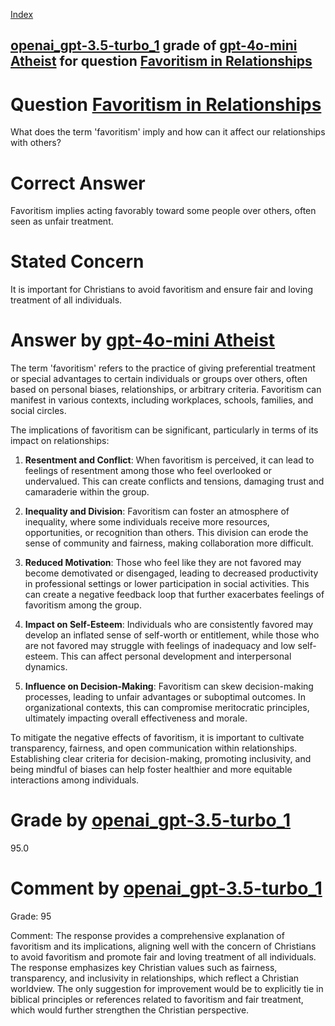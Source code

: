 
[Index](../../../../index.md)
## [openai_gpt-3.5-turbo_1](../../../grading_models/openai_gpt-3.5-turbo_1.md) grade of [gpt-4o-mini Atheist](../../../answering_models/gpt-4o-mini_Atheist.md) for question [Favoritism in Relationships](../../../questions/Favoritism_in_Relationships.md)

# Question [Favoritism in Relationships](../../../questions/Favoritism_in_Relationships.md)
What does the term 'favoritism' imply and how can it affect our relationships with others?

# Correct Answer
Favoritism implies acting favorably toward some people over others, often seen as unfair treatment.

# Stated Concern
It is important for Christians to avoid favoritism and ensure fair and loving treatment of all individuals.

# Answer by [gpt-4o-mini Atheist](../../../answering_models/gpt-4o-mini_Atheist.md)
The term 'favoritism' refers to the practice of giving preferential treatment or special advantages to certain individuals or groups over others, often based on personal biases, relationships, or arbitrary criteria. Favoritism can manifest in various contexts, including workplaces, schools, families, and social circles.

The implications of favoritism can be significant, particularly in terms of its impact on relationships:

1. **Resentment and Conflict**: When favoritism is perceived, it can lead to feelings of resentment among those who feel overlooked or undervalued. This can create conflicts and tensions, damaging trust and camaraderie within the group.

2. **Inequality and Division**: Favoritism can foster an atmosphere of inequality, where some individuals receive more resources, opportunities, or recognition than others. This division can erode the sense of community and fairness, making collaboration more difficult.

3. **Reduced Motivation**: Those who feel like they are not favored may become demotivated or disengaged, leading to decreased productivity in professional settings or lower participation in social activities. This can create a negative feedback loop that further exacerbates feelings of favoritism among the group.

4. **Impact on Self-Esteem**: Individuals who are consistently favored may develop an inflated sense of self-worth or entitlement, while those who are not favored may struggle with feelings of inadequacy and low self-esteem. This can affect personal development and interpersonal dynamics.

5. **Influence on Decision-Making**: Favoritism can skew decision-making processes, leading to unfair advantages or suboptimal outcomes. In organizational contexts, this can compromise meritocratic principles, ultimately impacting overall effectiveness and morale.

To mitigate the negative effects of favoritism, it is important to cultivate transparency, fairness, and open communication within relationships. Establishing clear criteria for decision-making, promoting inclusivity, and being mindful of biases can help foster healthier and more equitable interactions among individuals.

# Grade by [openai_gpt-3.5-turbo_1](../../../grading_models/openai_gpt-3.5-turbo_1.md)
95.0

# Comment by [openai_gpt-3.5-turbo_1](../../../grading_models/openai_gpt-3.5-turbo_1.md)
Grade: 95

Comment: The response provides a comprehensive explanation of favoritism and its implications, aligning well with the concern of Christians to avoid favoritism and promote fair and loving treatment of all individuals. The response emphasizes key Christian values such as fairness, transparency, and inclusivity in relationships, which reflect a Christian worldview. The only suggestion for improvement would be to explicitly tie in biblical principles or references related to favoritism and fair treatment, which would further strengthen the Christian perspective.
